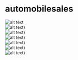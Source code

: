 # automobilesales
![alt text](https://raw.githubusercontent.com/youknowho/automobilesales/master/images/Landing_Page.png)<br />
![alt text](https://raw.githubusercontent.com/youknowho/automobilesales/master/images/Location_based_Sales_insight.png))<br />
![alt text](https://raw.githubusercontent.com/youknowho/automobilesales/master/images/Login_page.png))<br />
![alt text](https://raw.githubusercontent.com/youknowho/automobilesales/master/images/CRM_Newsletter.png))<br />
![alt text](https://raw.githubusercontent.com/youknowho/automobilesales/master/images/CRM_Newsletter2.png))<br />
![alt text](https://raw.githubusercontent.com/youknowho/automobilesales/master/images/FB_Link.png))<br />
![alt text](https://raw.githubusercontent.com/youknowho/automobilesales/master/images/Sales_Insight.png))<br />
